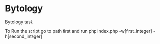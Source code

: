 # Bytology
Bytology task

To Run the script go to path first and run 
php index.php -w[first_integer] -h[second_integer]

